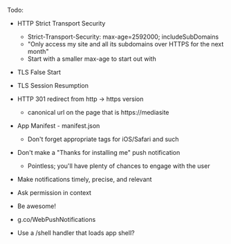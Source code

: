 Todo:

- HTTP Strict Transport Security
  - Strict-Transport-Security: max-age=2592000; includeSubDomains
  - "Only access my site and all its subdomains over HTTPS for the next month"
  - Start with a smaller max-age to start out with
- TLS False Start
- TLS Session Resumption
- HTTP 301 redirect from http -> https version
  - canonical url on the page that is https://mediasite

- App Manifest - manifest.json
  - Don't forget appropriate <meta> tags for iOS/Safari and such
- Don't make a "Thanks for installing me" push notification
  - Pointless; you'll have plenty of chances to engage with the user
- Make notifications timely, precise, and relevant
- Ask permission in context
- Be awesome!
- g.co/WebPushNotifications

- Use a /shell handler that loads app shell?

